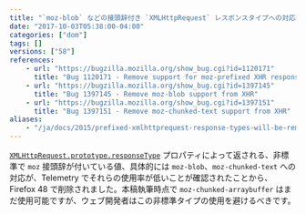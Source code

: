 ```yaml
---
title: "`moz-blob` などの接頭辞付き `XMLHttpRequest` レスポンスタイプへの対応が打ち切られました"
date: "2017-10-03T05:38:00-04:00"
categories: ["dom"]
tags: []
versions: ["58"]
references:
    - url: "https://bugzilla.mozilla.org/show_bug.cgi?id=1120171"
      title: "Bug 1120171 - Remove support for moz-prefixed XHR responseTypes"
    - url: "https://bugzilla.mozilla.org/show_bug.cgi?id=1397145"
      title: "Bug 1397145 - Remove moz-blob support from XHR"
    - url: "https://bugzilla.mozilla.org/show_bug.cgi?id=1397151"
      title: "Bug 1397151 - Remove moz-chunked-text support from XHR"
aliases:
    - "/ja/docs/2015/prefixed-xmlhttprequest-response-types-will-be-removed/"
---
```

[`XMLHttpRequest.prototype.responseType`](https://developer.mozilla.org/ja/docs/Web/API/XMLHttpRequest/responseType) プロパティによって返される、非標準で `moz` 接頭辞が付いている値、具体的には `moz-blob`、`moz-chunked-text` への対応が、Telemetry でそれらの使用率が低いことが確認されたことから、Firefox 48 で削除されました。本稿執筆時点で `moz-chunked-arraybuffer` はまだ使用可能ですが、ウェブ開発者はこの非標準タイプの使用を避けるべきです。
